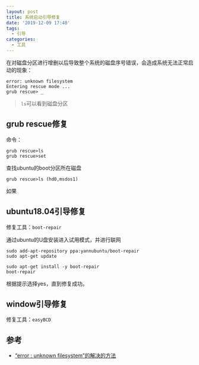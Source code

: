 ```yaml
---
layout: post
title: 系统启动引导修复
date: '2019-12-09 17:40'
tags:
  - 引导
categories:
  - 工具
---
```


在对磁盘分区进行增删以后导致整个系统的磁盘序号错误，会造成系统无法正常启动的现象：

```
error: unknown filesystem
Entering rescue mode ...
grub rescue> _
```
> `ls`可以看到磁盘分区

<!--more-->

## grub rescue修复

命令：
```
grub rescue>ls
grub rescue>set
```

查找ubuntu的boot分区所在磁盘

```
grub rescue>ls (hd0,msdos1)
```

如果



## ubuntu18.04引导修复

修复工具：`boot-repair`

通过ubuntu的U盘安装进入试用模式，并进行联网

```
sudo add-apt-repository ppa:yannubuntu/boot-repair
sudo apt-get update
```
```
sudo apt-get install -y boot-repair
boot-repair
```
根据提示选择yes，直到修复成功。


## window引导修复

修复工具：`easyBCD`


## 参考

- [“error : unknown filesystem”的解决的方法](https://www.cnblogs.com/mengfanrong/p/3751185.html)
